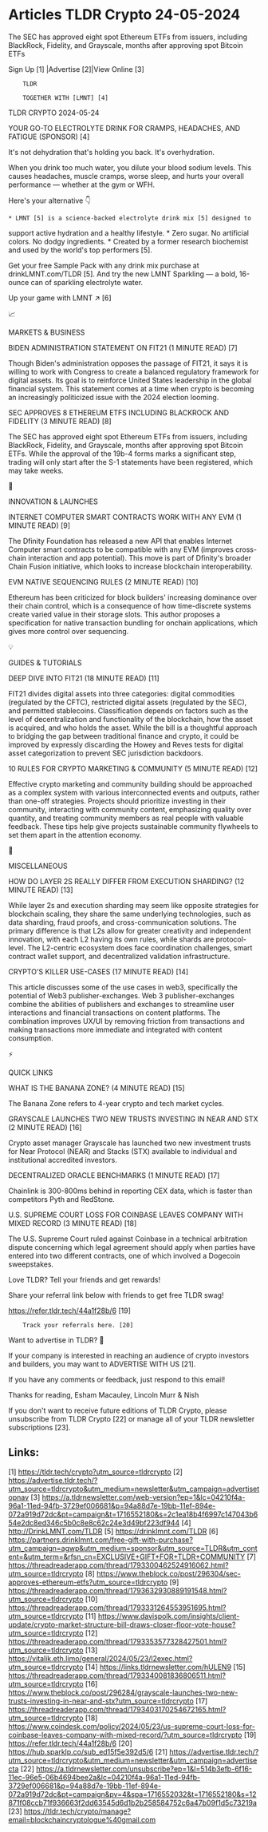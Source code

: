 # Articles TLDR Crypto 24-05-2024

The SEC has approved eight spot Ethereum ETFs from issuers, including
BlackRock, Fidelity, and Grayscale, months after approving spot
Bitcoin ETFs  

 Sign Up [1] |Advertise [2]|View Online [3] 

		TLDR

		TOGETHER WITH [LMNT] [4]

TLDR CRYPTO 2024-05-24

 YOUR GO-TO ELECTROLYTE DRINK FOR CRAMPS, HEADACHES, AND FATIGUE
(SPONSOR) [4] 

 It's not dehydration that's holding you back. It's overhydration.

When you drink too much water, you dilute your blood sodium levels.
This causes headaches, muscle cramps, worse sleep, and hurts your
overall performance — whether at the gym or WFH.

Here's your alternative 👇

	* LMNT [5] is a science-backed electrolyte drink mix [5] designed to
support active hydration and a healthy lifestyle.
 	* Zero sugar. No artificial colors. No dodgy ingredients.
 	* Created by a former research biochemist and used by the world's
top performers [5].

Get your free Sample Pack with any drink mix purchase at
drinkLMNT.com/TLDR [5]. And try the new LMNT Sparkling — a bold,
16-ounce can of sparkling electrolyte water.

Up your game with LMNT ↗️ [6]

📈 

MARKETS & BUSINESS

 BIDEN ADMINISTRATION STATEMENT ON FIT21 (1 MINUTE READ) [7] 

 Though Biden's administration opposes the passage of FIT21, it says
it is willing to work with Congress to create a balanced regulatory
framework for digital assets. Its goal is to reinforce United States
leadership in the global financial system. This statement comes at a
time when crypto is becoming an increasingly politicized issue with
the 2024 election looming. 

 SEC APPROVES 8 ETHEREUM ETFS INCLUDING BLACKROCK AND FIDELITY (3
MINUTE READ) [8] 

 The SEC has approved eight spot Ethereum ETFs from issuers, including
BlackRock, Fidelity, and Grayscale, months after approving spot
Bitcoin ETFs. While the approval of the 19b-4 forms marks a
significant step, trading will only start after the S-1 statements
have been registered, which may take weeks. 

🚀 

INNOVATION & LAUNCHES

 INTERNET COMPUTER SMART CONTRACTS WORK WITH ANY EVM (1 MINUTE READ)
[9] 

 The Dfinity Foundation has released a new API that enables Internet
Computer smart contracts to be compatible with any EVM (improves
cross-chain interaction and app potential). This move is part of
Dfinity's broader Chain Fusion initiative, which looks to increase
blockchain interoperability. 

 EVM NATIVE SEQUENCING RULES (2 MINUTE READ) [10] 

 Ethereum has been criticized for block builders' increasing dominance
over their chain control, which is a consequence of how time-discrete
systems create varied value in their storage slots. This author
proposes a specification for native transaction bundling for onchain
applications, which gives more control over sequencing. 

💡 

GUIDES & TUTORIALS

 DEEP DIVE INTO FIT21 (18 MINUTE READ) [11] 

 FIT21 divides digital assets into three categories: digital
commodities (regulated by the CFTC), restricted digital assets
(regulated by the SEC), and permitted stablecoins. Classification
depends on factors such as the level of decentralization and
functionality of the blockchain, how the asset is acquired, and who
holds the asset. While the bill is a thoughtful approach to bridging
the gap between traditional finance and crypto, it could be improved
by expressly discarding the Howey and Reves tests for digital asset
categorization to prevent SEC jurisdiction backdoors. 

 10 RULES FOR CRYPTO MARKETING & COMMUNITY (5 MINUTE READ) [12] 

 Effective crypto marketing and community building should be
approached as a complex system with various interconnected events and
outputs, rather than one-off strategies. Projects should prioritize
investing in their community, interacting with community content,
emphasizing quality over quantity, and treating community members as
real people with valuable feedback. These tips help give projects
sustainable community flywheels to set them apart in the attention
economy. 

🦄 

MISCELLANEOUS

 HOW DO LAYER 2S REALLY DIFFER FROM EXECUTION SHARDING? (12 MINUTE
READ) [13] 

 While layer 2s and execution sharding may seem like opposite
strategies for blockchain scaling, they share the same underlying
technologies, such as data sharding, fraud proofs, and
cross-communication solutions. The primary difference is that L2s
allow for greater creativity and independent innovation, with each L2
having its own rules, while shards are protocol-level. The L2-centric
ecosystem does face coordination challenges, smart contract wallet
support, and decentralized validation infrastructure. 

 CRYPTO'S KILLER USE-CASES (17 MINUTE READ) [14] 

 This article discusses some of the use cases in web3, specifically
the potential of Web3 publisher-exchanges. Web 3 publisher-exchanges
combine the abilities of publishers and exchanges to streamline user
interactions and financial transactions on content platforms. The
combination improves UX/UI by removing friction from transactions and
making transactions more immediate and integrated with content
consumption. 

⚡ 

QUICK LINKS

 WHAT IS THE BANANA ZONE? (4 MINUTE READ) [15] 

 The Banana Zone refers to 4-year crypto and tech market cycles. 

 GRAYSCALE LAUNCHES TWO NEW TRUSTS INVESTING IN NEAR AND STX (2 MINUTE
READ) [16] 

 Crypto asset manager Grayscale has launched two new investment trusts
for Near Protocol (NEAR) and Stacks (STX) available to individual and
institutional accredited investors. 

 DECENTRALIZED ORACLE BENCHMARKS (1 MINUTE READ) [17] 

 Chainlink is 300-800ms behind in reporting CEX data, which is faster
than competitors Pyth and RedStone. 

 U.S. SUPREME COURT LOSS FOR COINBASE LEAVES COMPANY WITH MIXED RECORD
(3 MINUTE READ) [18] 

 The U.S. Supreme Court ruled against Coinbase in a technical
arbitration dispute concerning which legal agreement should apply when
parties have entered into two different contracts, one of which
involved a Dogecoin sweepstakes. 

Love TLDR? Tell your friends and get rewards!

 Share your referral link below with friends to get free TLDR swag! 

 https://refer.tldr.tech/44a1f28b/6 [19] 

		Track your referrals here. [20]

Want to advertise in TLDR? 📰

 If your company is interested in reaching an audience of crypto
investors and builders, you may want to ADVERTISE WITH US [21]. 

 If you have any comments or feedback, just respond to this email! 

Thanks for reading, 
Esham Macauley, Lincoln Murr & Nish 

If you don't want to receive future editions of TLDR Crypto, please
unsubscribe from TLDR Crypto [22] or manage all of your TLDR
newsletter subscriptions [23]. 

 

Links:
------
[1] https://tldr.tech/crypto?utm_source=tldrcrypto
[2] https://advertise.tldr.tech/?utm_source=tldrcrypto&utm_medium=newsletter&utm_campaign=advertisetopnav
[3] https://a.tldrnewsletter.com/web-version?ep=1&lc=04210f4a-96a1-11ed-94fb-3729ef006681&p=94a88d7e-19bb-11ef-894e-072a919d72dc&pt=campaign&t=1716552180&s=2c1ea18b4f6997c147043b654e2dc8ed346c5b0c8e8c62c24e3d49bf223df944
[4] http://DrinkLMNT.com/TLDR
[5] https://drinklmnt.com/TLDR
[6] https://partners.drinklmnt.com/free-gift-with-purchase?utm_campaign=agwp&utm_medium=sponsor&utm_source=TLDR&utm_content=&utm_term=&rfsn_cn=EXCLUSIVE+GIFT+FOR+TLDR+COMMUNITY
[7] https://threadreaderapp.com/thread/1793300462524916062.html?utm_source=tldrcrypto
[8] https://www.theblock.co/post/296304/sec-approves-ethereum-etfs?utm_source=tldrcrypto
[9] https://threadreaderapp.com/thread/1793632930889191548.html?utm_source=tldrcrypto
[10] https://threadreaderapp.com/thread/1793331264553951695.html?utm_source=tldrcrypto
[11] https://www.davispolk.com/insights/client-update/crypto-market-structure-bill-draws-closer-floor-vote-house?utm_source=tldrcrypto
[12] https://threadreaderapp.com/thread/1793353577328427501.html?utm_source=tldrcrypto
[13] https://vitalik.eth.limo/general/2024/05/23/l2exec.html?utm_source=tldrcrypto
[14] https://links.tldrnewsletter.com/hULEN9
[15] https://threadreaderapp.com/thread/1793340081836806511.html?utm_source=tldrcrypto
[16] https://www.theblock.co/post/296284/grayscale-launches-two-new-trusts-investing-in-near-and-stx?utm_source=tldrcrypto
[17] https://threadreaderapp.com/thread/1793403170254672165.html?utm_source=tldrcrypto
[18] https://www.coindesk.com/policy/2024/05/23/us-supreme-court-loss-for-coinbase-leaves-company-with-mixed-record/?utm_source=tldrcrypto
[19] https://refer.tldr.tech/44a1f28b/6
[20] https://hub.sparklp.co/sub_ed15f5e392d5/6
[21] https://advertise.tldr.tech/?utm_source=tldrcrypto&utm_medium=newsletter&utm_campaign=advertisecta
[22] https://a.tldrnewsletter.com/unsubscribe?ep=1&l=514b3efb-6f16-11ec-96e5-06b4694bee2a&lc=04210f4a-96a1-11ed-94fb-3729ef006681&p=94a88d7e-19bb-11ef-894e-072a919d72dc&pt=campaign&pv=4&spa=1716552032&t=1716552180&s=12871f08ccb71f936663f2dd63545d6d1b2b258584752c6a47b09f1d5c73219a
[23] https://tldr.tech/crypto/manage?email=blockchaincryptologue%40gmail.com